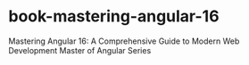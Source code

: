 # book-mastering-angular-16
Mastering Angular 16: A Comprehensive Guide to Modern Web Development
Master of Angular Series
